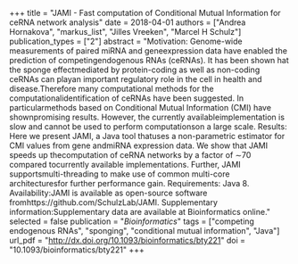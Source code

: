+++
title = "JAMI - Fast computation of Conditional Mutual Information for ceRNA network analysis"
date = 2018-04-01
authors = ["Andrea Hornakova", "markus_list", "Jilles Vreeken", "Marcel H Schulz"]
publication_types = ["2"]
abstract = "Motivation: Genome-wide measurements of paired miRNA and geneexpression data have enabled the prediction of competingendogenous RNAs (ceRNAs). It has been shown hat the sponge effectmediated by protein-coding as well as non-coding ceRNAs can playan important regulatory role in the cell in health and disease.Therefore many computational methods for the computationalidentification of ceRNAs have been suggested. In particularmethods based on Conditional Mutual Information (CMI) have shownpromising results. However, the currently availableimplementation is slow and cannot be used to perform computationson a large scale. Results: Here we present JAMI, a Java tool thatuses a non-parametric estimator for CMI values from gene andmiRNA expression data. We show that JAMI speeds up thecomputation of ceRNA networks by a factor of ∼70 compared tocurrently available implementations. Further, JAMI supportsmulti-threading to make use of common multi-core architecturesfor further performance gain. Requirements: Java 8. Availability:JAMI is available as open-source software fromhttps://github.com/SchulzLab/JAMI. Supplementary information:Supplementary data are available at Bioinformatics online."
selected = false
publication = "*Bioinformatics*"
tags = ["competing endogenous RNAs", "sponging", "conditional mutual information", "Java"]
url_pdf = "http://dx.doi.org/10.1093/bioinformatics/bty221"
doi = "10.1093/bioinformatics/bty221"
+++

